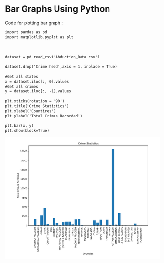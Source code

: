 # Bar Graphs Using Python

Code for plotting bar graph : 

````
import pandas as pd
import matplotlib.pyplot as plt



dataset = pd.read_csv('Abduction_Data.csv')

dataset.drop('Crime head',axis = 1, inplace = True)

#Get all states
x = dataset.iloc[:, 0].values
#Get all crimes
y = dataset.iloc[:, -1].values

plt.xticks(rotation = '90')
plt.title('Crime Statistics')
plt.xlabel('Countires')
plt.ylabel('Total Crimes Recorded')

plt.bar(x, y)
plt.show(block=True)
````

![alt text](https://raw.githubusercontent.com/AbhishekKumar4/Data-Analytics/master/Descriptive%20Statistics%20-%20%20Graphical%20Approaches/2.%20For%20Qualitative%20Categrical%20Variables/Bar%20Graphs/Bar%20graphs%20using%20python/Crims_Stats.PNG)
